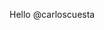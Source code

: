 Hello @carloscuesta

<!--
Got a question ? Would you like to discuss something about hyperterm-materialshell theme, submit an issue describing your problem here!.
-->
